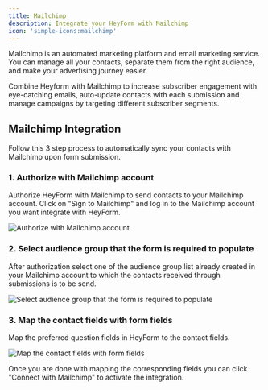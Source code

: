 ```yaml
---
title: Mailchimp
description: Integrate your HeyForm with Mailchimp
icon: 'simple-icons:mailchimp'
---
```


Mailchimp is an automated marketing platform and email marketing service. You can manage all your contacts, separate them from the right audience, and make your advertising journey easier.

Combine Heyform with Mailchimp to increase subscriber engagement with eye-catching emails, auto-update contacts with each submission and manage campaigns by targeting different subscriber segments.

## Mailchimp Integration

Follow this 3 step process to automatically sync your contacts with Mailchimp upon form submission.

### 1. Authorize with Mailchimp account

Authorize HeyForm with Mailchimp to send contacts to your Mailchimp account. Click on "Sign to Mailchimp" and log in to the Mailchimp account you want integrate with HeyForm.

<img
  src="/images/integrations/mailchimp/connect-mailchimp.png"
  alt="Authorize with Mailchimp account"
/>

### 2. Select audience group that the form is required to populate

After authorization select one of the audience group list already created in your Mailchimp account to which the contacts received through submissions is to be send.

<img
  src="https://heyform.b-cdn.net/images/integrations/mailchimp/select-mailchimp.png"
  alt="Select audience group that the form is required to populate"
/>

### 3. Map the contact fields with form fields

Map the preferred question fields in HeyForm to the contact fields.

<img
  src="https://heyform.b-cdn.net/images/integrations/mailchimp/map-mailchimp.png"
  alt="Map the contact fields with form fields"
/>

Once you are done with mapping the corresponding fields you can click "Connect with Mailchimp" to activate the integration.
